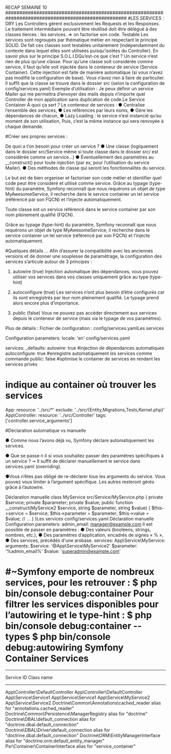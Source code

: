 RECAP SEMAINE 10
###################################################################################################
#LES SERVICES :
DRY
Les Controllers gèrent exclusivement les Requests et les Responses.
Le traitement intermédiaire pouvant être réutilisé doit être délégué
à des classes tierces : les services.
=> on factorise son code.
Testable
Les services sont regroupés par thématique métier en respectant
le principe SOLID.
De fait ces classes sont testables unitairement (indépendamment
du contexte dans lequel elles sont utilisées puisqu’isolées du
Controller).
En savoir plus sur le principe S.O.L.I.DQu’est-ce que c’est ?
Un service n’est rien de plus qu’une classe.
Pour qu’une classe soit considérée comme service, il faut qu’elle soit
injectée dans le conteneur de service (Service Container).
Cette injection est faite de manière automatique (si vous n’avez pas
modifié la configuration de base). Vous n’avez rien à faire de particulier.
Il suffit que la classe se trouve dans le dossier src (selon la configuration
de config/services.yaml)
Exemple d’utilisation :
Je peux définir un service Mailer qui me permettra d’envoyer des mails
depuis n’importe quel Controller de mon application sans duplication de
code.Le Service Container
À quoi ça sert ?
Le conteneur de services :
● Centralise l’ensemble des services,
● Les références par leurs noms,
● Gère les dépendances de chacun,
● Lazy Loading : le service n’est instancié qu’au moment de son
utilisation, Puis, c’est la même instance qui sera renvoyée à chaque
demande.

#Créer ses propres services :

De quoi a t’on besoin pour créer un service ?
● Une classe
(logiquement dans le dossier src/Service même si toute classe dans le
dossier src/ est considérée comme un service...)
● Éventuellement des paramètres au __construct() pour toute injection (par ex,
pour l’utilisation du service Mailer).
● Des méthodes de classe qui seront les fonctionnalités du service.


Le but est de bien organiser et factoriser son code métier et identifier quel code peut être considéré et utilisé comme service.
Grâce au typage (type-hint) du paramètre, Symfony reconnaît que nous requérons un objet de type
MyAwesomeService, il recherche dans le service container un tel service (référencé par son FQCN) et
l’injecte automatiquement.

Toute classe est un service référencé dans le service container par son nom pleinement qualifié (FQCN).

Grâce au typage (type-hint) du paramètre, Symfony reconnaît que nous requérons un objet de type MyAwesomeService, il recherche dans 
le service container un tel service (référencé par son FQCN) et l’injecte automatiquement.

#Quelques détails ...
Afin d’assurer la compatibilité avec les anciennes versions et de donner une souplesse de
paramétrage, la configuration des services s’articule autour de 3 principes :

1. autowire (true)
Injection automatique des dépendances, vous pouvez utiliser vos services dans vos
classes uniquement grâce au type (type-hint)

2. autoconfigure (true)
Les services n’ont plus besoin d’être configurés car ils sont enregistrés par leur nom
pleinement qualifié. Le typage prend alors encore plus d’importance.

3. public (false)
Vous ne pouvez pas accéder directement aux services depuis le conteneur de service
(mais via le typage de vos paramètres).

Plus de détails :
Fichier de configuration :
config/services.yamlLes services

Configuration parameters:
locale: 'en'
config/services.yaml

services:
_defaults:
autowire: true #injection de dépendances automatiques
autoconfigure: true #enregistre automatiquement les services comme commande
public: false #optimise le container de services en rendant les services privés
# indique au container où trouver les services
App\:
resource: '../src/*'
exclude: '../src/{Entity,Migrations,Tests,Kernel.php}'
App\Controller\:
resource: '../src/Controller'
tags: ['controller.service_arguments']


#Déclaration automatique vs manuelle

● Comme nous l’avons déjà vu, Symfony déclare automatiquement les
services.

● Que se passe-t-il si vous souhaitez passer des paramètres spécifiques à un service ?
➙ Il suffit de déclarer manuellement le service dans services.yaml
(overriding).

●Vous n’êtes pas obligé de re-déclarer tous les arguments du service. Vous pouvez vous limiter à l’argument spécifique. Les autres resteront gérés grâce
à l’autowire. 

Déclaration manuelle
class MyService
src/Service/MyService.php
{
private $service;
private $parameter;
private $value;
public function __construct(MyService2 $service, string $parameter, string $value)
{
$this->service = $service;
$this->parameter = $parameter;
$this->value = $value;
// ...
}
}Les services
config/services.yaml
Déclaration manuelle
Configuration
parameters:
admin_email: manager@example.com
Il est possible de passer en paramètres :
● Des valeurs (booléens, strings,
nombres, etc.),
● Des paramètres d’application,
encadrés de signes « % »,
● Des services, précédés d'une
arobase.
services:
App\Service\MyService:
arguments:
$service: '@App\Service\MyService2'
$parameter: '%admin_email%'
$value: 'superadmin@example.com'


#~Symfony emporte de nombreux services, pour les retrouver :
$ php bin/console debug:container
Pour filtrer les services disponibles pour l’autowiring et le type-hint :
$ php bin/console debug:container --types
$ php bin/console debug:autowiring
Symfony Container Services
==========================
------------------------------------------------- -----------------------------------------------------
Service ID
Class name
------------------------------------------------- -----------------------------------------------------
App\Controller\DefaultController					App\Controller\DefaultController
App\Service\Service1								App\Service\Service1
App\Service\MyService2								App\Service\Service2
Doctrine\Common\Annotations\cached_reader			alias for "annotations.cached_reader"
Doctrine\Common\Persistence\ManagerRegistry			alias for "doctrine"
Doctrine\DBAL\default_connection					alias for "doctrine.dbal.default_connection"
Doctrine\DBAL\Driver\default_connection				alias for "doctrine.dbal.default_connection"
Doctrine\ORM\EntityManagerInterface					alias for "doctrine.orm.default_entity_manager"
Psr\Container\ContainerInterface					alias for "service_container"

